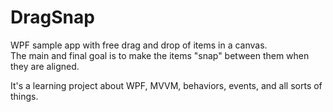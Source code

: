 # DragSnap

WPF sample app with free drag and drop of items in a canvas.  
The main and final goal is to make the items "snap" between them when they are aligned.

It's a learning project about WPF, MVVM, behaviors, events, and all sorts of things.
